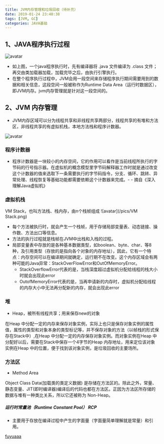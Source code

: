 ```yaml
---
title: JVM内存管理和垃圾回收（待补充）
date: 2019-01-24 23:48:38
tags: [JVM, GC]
categories: JAVA基础
---
```

## 1、JAVA程序执行过程
![avatar](/pics/JAVA程序执行过程.png)

- 如上图，一个java程序执行时，先有编译器将 .java 文件编译为 .class 文件；再交由类加载器加载，加载完毕之后，由执行引擎执行。
- 在整个程序执行过程中，JVM会用一段空间来存储程序执行期间需要用到的数据和相关信息，这段空间一般被称作为Runtime Data Area（运行时数据区），即JVM内存。jvm内存管理就是针对这一段空间的。

## 2、JVM 内存管理

- JVM内存区域可以分为线程共享和非线程共享两部分，线程共享的有堆和方法区，非线程共享的有虚拟机栈，本地方法栈和程序计数器。

![avatar](/pics/JVM内存区域.jpg)

### 程序计数器

- 程序计数器是一块较小的内存空间，它的作用可以看作是当前线程所执行的字节码的行号指示器。在虚拟机的概念模型里字节码解释器工作时就是通过改变这个计数器的值来选取下一条需要执行的字节码指令，分支、循环、跳转、异常处理、线程恢复等基础功能都需要依赖这个计数器来完成。- - 摘自《深入理解Java虚拟机》

### 虚拟机栈
VM Stack，也叫方法栈、栈内存，由n个栈帧组成
![avatar](/pics/VM Stack.png)

- 每个方法被执行时，就会产生一个栈帧，用于存储局部变量表、动态链接、操作数、方法出口等信息。
- 方法的执行过程就是栈帧在JVM中出栈和入栈的过程。 
- 局部变量表中存放的是各种基本数据类型，如boolean、byte、char、等8种，及引用类型（存放的是指向各个对象的内存地址），因此，它有一个特点：内存空间可以在编译期间就确定，运行期不在改变。这个内存区域会有两种可能的Java异常：StackOverFlowError和OutOfMemoryError。 
	- StackOverflowError代表的是，当栈深度超过虚拟机分配给线程的栈大小时就会出现此error
	- OutofMemoryError代表的是，当再申请新的内存时，虚拟机分配给线程的内存大小中无法再分配新的内存，就会出现此error 

### 堆

- Heap，被所有线程共享；用来保存new的对象


在Heap 中分配一定的内存来保存对象实例，实际上也只是保存对象实例的属性值，属性的类型和对象本身的类型标记等，并不保存对象的方法（以帧栈的形式保存在Stack中）,在Heap 中分配一定的内存保存对象实例。而对象实例在Heap 中分配好以后，需要在Stack中保存一个4字节的Heap 内存地址，用来定位该对象实例在Heap 中的位置，便于找到该对象实例，是垃圾回收的主要场所。

### 方法区
- Method Area 


Object Class Data(加载类的类定义数据) 是存储在方法区的。除此之外，常量、静态变量、JIT(即时编译器)编译后的代码也都在方法区。正因为方法区所存储的数据与堆有一种类比关系，所以它还被称为 Non-Heap。

##### 运行时常量池（Runtime Constant Pool） RCP

- 主要用于存放在编译过程中产生的字面量（字面量简单理解就是常量）和引用。

[fuyuaaa](https://github.com/fuyuaaa/)
